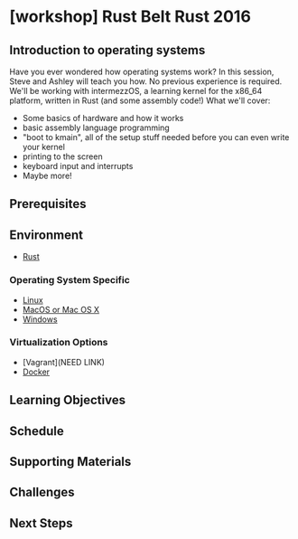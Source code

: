 # [workshop] Rust Belt Rust 2016

## Introduction to operating systems

Have you ever wondered how operating systems work? In this session, Steve and
Ashley will teach you how. No previous experience is required. We'll be working
with intermezzOS, a learning kernel for the x86_64 platform, written in Rust
(and some assembly code!) What we'll cover:

- Some basics of hardware and how it works
- basic assembly language programming
- "boot to kmain", all of the setup stuff needed before you can even write your kernel
- printing to the screen
- keyboard input and interrupts
- Maybe more!

## Prerequisites



## Environment

- [Rust](http://intermezzos.github.io/book/installing-rust.html)

### Operating System Specific

- [Linux](http://intermezzos.github.io/book/linux.html)
- [MacOS or Mac OS X](http://intermezzos.github.io/book/osx.html)
- [Windows](http://intermezzos.github.io/book/windows.html)

### Virtualization Options

- [Vagrant](NEED LINK)
- [Docker](https://github.com/intermezzOS/docker)

## Learning Objectives

## Schedule

## Supporting Materials

## Challenges

## Next Steps
